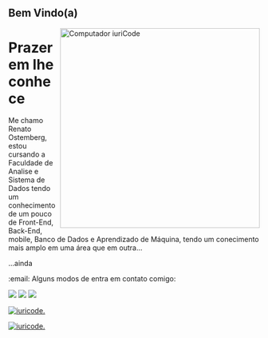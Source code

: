 ## Bem Vindo(a)

<img src="https://raw.githubusercontent.com/MicaelliMedeiros/micaellimedeiros/master/image/computer-illustration.png" min-width="400px" max-width="400px" width="400px" align="right" alt="Computador iuriCode">

#  Prazer em lhe conhece


<p align="left"> 
  Me chamo Renato Ostemberg, estou cursando a Faculdade de Analise e Sistema de Dados tendo um conhecimento de um pouco de Front-End, Back-End, mobile, Banco de Dados e Aprendizado de Máquina, tendo um conecimento mais amplo em uma área que em outra...
  <p>
<p align="left"> 
 ...ainda
</p>



<p align="left">
  :email: Alguns modos de entra em contato comigo:
</p>

<p align="left">
  <a href="#" alt="Gmail">
  <img src="https://img.shields.io/badge/-Gmail-FF0000?style=flat-square&labelColor=FF0000&logo=gmail&logoColor=white&link=xrexv152589lpo@gmail.com" /></a>
  
  <a href="#" alt="Hotmail">
  <img src="https://img.shields.io/badge/Microsoft_Outlook-0078D4?style=for-the-badge&logo=microsoft-outlook&logoColor=white&link=renatosantos@hotmail.com" /></a>
  
  <a href="#" alt="Linkedin">
  <img src="https://img.shields.io/badge/-Linkedin-0e76a8?style=flat-square&logo=Linkedin&logoColor=white&link=LINK-DO-SEU-LINKEDIN" /></a>
</p>  

[![iuricode.](https://github-readme-stats.vercel.app/api?username=rex5212&theme=tokyonight)](https://github.com/iuricode/)

[![iuricode.](https://github-readme-stats.vercel.app/api/top-langs/?username=rex5212&hide=html&layout=compact&theme=tokyonight)](https://github.com/iuricode/)
